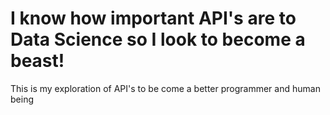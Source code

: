 # I know how important API's are to Data Science so I look to become a beast!
This is my exploration of API's to be come a better programmer and human being
